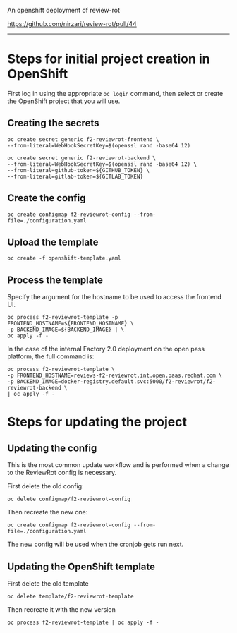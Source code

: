 An openshift deployment of review-rot

https://github.com/nirzari/review-rot/pull/44

---

# Steps for initial project creation in OpenShift

First log in using the appropriate `oc login` command, then select or create
the OpenShift project that you will use.

## Creating the secrets

```
oc create secret generic f2-reviewrot-frontend \
--from-literal=WebHookSecretKey=$(openssl rand -base64 12)
```

```
oc create secret generic f2-reviewrot-backend \
--from-literal=WebHookSecretKey=$(openssl rand -base64 12) \
--from-literal=github-token=${GITHUB_TOKEN} \
--from-literal=gitlab-token=${GITLAB_TOKEN}
```

## Create the config

```
oc create configmap f2-reviewrot-config --from-file=./configuration.yaml
```

## Upload the template

```
oc create -f openshift-template.yaml
```

## Process the template

Specify the argument for the hostname to be used to access the frontend UI.

```
oc process f2-reviewrot-template -p FRONTEND_HOSTNAME=${FRONTEND_HOSTNAME} \
-p BACKEND_IMAGE=${BACKEND_IMAGE} | \
oc apply -f -
```

In the case of the internal Factory 2.0 deployment on the open pass platform,
the full command is:

```
oc process f2-reviewrot-template \
-p FRONTEND_HOSTNAME=reviews-f2-reviewrot.int.open.paas.redhat.com \
-p BACKEND_IMAGE=docker-registry.default.svc:5000/f2-reviewrot/f2-reviewrot-backend \
| oc apply -f -
```

# Steps for updating the project

## Updating the config

This is the most common update workflow and is performed when a change to
the ReviewRot config is necessary.

First delete the old config:

```
oc delete configmap/f2-reviewrot-config
```

Then recreate the new one:

```
oc create configmap f2-reviewrot-config --from-file=./configuration.yaml
```

The new config will be used when the cronjob gets run next.

## Updating the OpenShift template

First delete the old template

```
oc delete template/f2-reviewrot-template
```

Then recreate it with the new version

```
oc process f2-reviewrot-template | oc apply -f -
```
